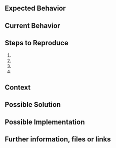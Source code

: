 ## Expected Behavior
<!--- Tell us what should happen -->

## Current Behavior
<!--- Tell us what happens instead of the expected behavior -->

## Steps to Reproduce
<!--- Provide a link to a live example, or an unambiguous set of steps to -->
<!--- reproduce this bug. Include code to reproduce, if relevant -->
1.
2.
3.
4.

## Context
<!--- How has this issue affected you? What are you trying to accomplish? -->
<!--- Providing context helps us come up with a solution that is most useful in the real world -->

<!--- Provide a general summary of the issue in the Title above -->

## Possible Solution
<!--- Not obligatory, but suggest a fix/reason for the bug, -->

## Possible Implementation
<!--- Not obligatory, but suggest an idea for implementing addition or change -->

## Further information, files or links
<!--- Put any additional information here, attach relevant text or image files and URLs to external sites, publicatons , etc
